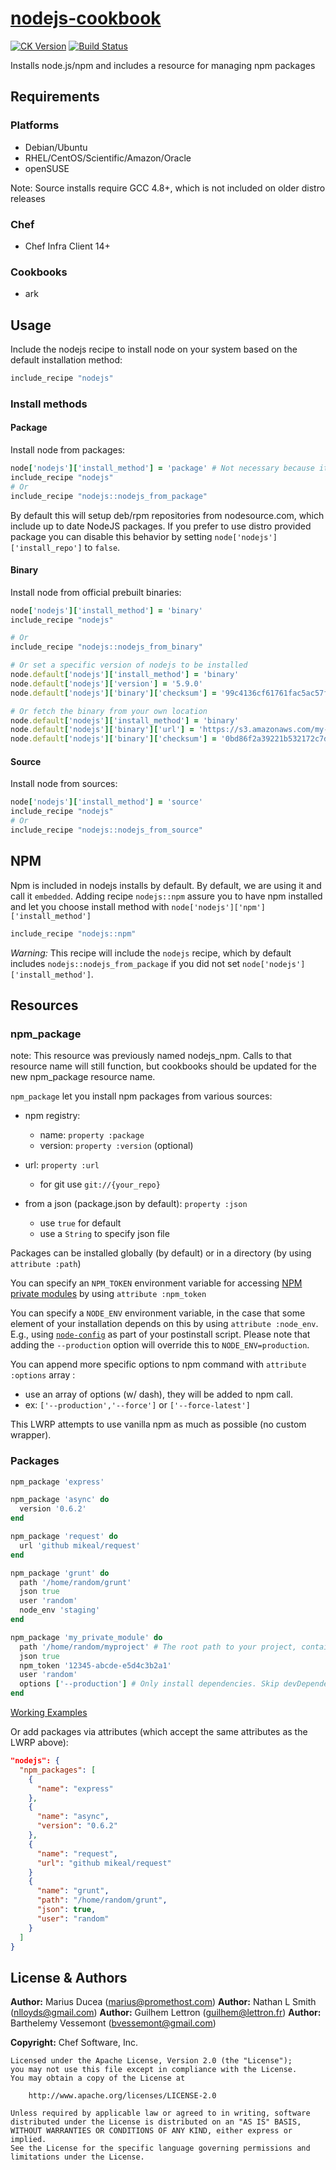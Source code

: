 # [nodejs-cookbook](https://github.com/redguide/nodejs)

[![CK Version](http://img.shields.io/cookbook/v/nodejs.svg?branch=master)](https://supermarket.chef.io/cookbooks/nodejs) [![Build Status](https://img.shields.io/travis/redguide/nodejs.svg)](https://travis-ci.org/redguide/nodejs)

Installs node.js/npm and includes a resource for managing npm packages

## Requirements

### Platforms

- Debian/Ubuntu
- RHEL/CentOS/Scientific/Amazon/Oracle
- openSUSE

Note: Source installs require GCC 4.8+, which is not included on older distro releases

### Chef

- Chef Infra Client 14+

### Cookbooks

- ark

## Usage

Include the nodejs recipe to install node on your system based on the default installation method:

```ruby
include_recipe "nodejs"
```

### Install methods

#### Package

Install node from packages:

```ruby
node['nodejs']['install_method'] = 'package' # Not necessary because it's the default
include_recipe "nodejs"
# Or
include_recipe "nodejs::nodejs_from_package"
```

By default this will setup deb/rpm repositories from nodesource.com, which include up to date NodeJS packages. If you prefer to use distro provided package you can disable this behavior by setting `node['nodejs']['install_repo']` to `false`.

#### Binary

Install node from official prebuilt binaries:

```ruby
node['nodejs']['install_method'] = 'binary'
include_recipe "nodejs"

# Or
include_recipe "nodejs::nodejs_from_binary"

# Or set a specific version of nodejs to be installed
node.default['nodejs']['install_method'] = 'binary'
node.default['nodejs']['version'] = '5.9.0'
node.default['nodejs']['binary']['checksum'] = '99c4136cf61761fac5ac57f80544140a3793b63e00a65d4a0e528c9db328bf40'

# Or fetch the binary from your own location
node.default['nodejs']['install_method'] = 'binary'
node.default['nodejs']['binary']['url'] = 'https://s3.amazonaws.com/my-bucket/node-v7.8.0-linux-x64.tar.gz'
node.default['nodejs']['binary']['checksum'] = '0bd86f2a39221b532172c7d1acb57f0b0cba88c7b82ea74ba9d1208b9f6f9697'
```

#### Source

Install node from sources:

```ruby
node['nodejs']['install_method'] = 'source'
include_recipe "nodejs"
# Or
include_recipe "nodejs::nodejs_from_source"
```

## NPM

Npm is included in nodejs installs by default. By default, we are using it and call it `embedded`. Adding recipe `nodejs::npm` assure you to have npm installed and let you choose install method with `node['nodejs']['npm']['install_method']`

```ruby
include_recipe "nodejs::npm"
```

_Warning:_ This recipe will include the `nodejs` recipe, which by default includes `nodejs::nodejs_from_package` if you did not set `node['nodejs']['install_method']`.

## Resources

### npm_package

note: This resource was previously named nodejs_npm. Calls to that resource name will still function, but cookbooks should be updated for the new npm_package resource name.

`npm_package` let you install npm packages from various sources:

- npm registry:

  - name: `property :package`
  - version: `property :version` (optional)

- url: `property :url`

  - for git use `git://{your_repo}`

- from a json (package.json by default): `property :json`

  - use `true` for default
  - use a `String` to specify json file

Packages can be installed globally (by default) or in a directory (by using `attribute :path`)

You can specify an `NPM_TOKEN` environment variable for accessing [NPM private modules](https://docs.npmjs.com/private-modules/intro) by using `attribute :npm_token`

You can specify a `NODE_ENV` environment variable, in the case that some element of your installation depends on this by using `attribute :node_env`. E.g., using [`node-config`](https://www.npmjs.com/package/config) as part of your postinstall script. Please note that adding the `--production` option will override this to `NODE_ENV=production`.

You can append more specific options to npm command with `attribute :options` array :

- use an array of options (w/ dash), they will be added to npm call.
- ex: `['--production','--force']` or `['--force-latest']`

This LWRP attempts to use vanilla npm as much as possible (no custom wrapper).

### Packages

```ruby
npm_package 'express'

npm_package 'async' do
  version '0.6.2'
end

npm_package 'request' do
  url 'github mikeal/request'
end

npm_package 'grunt' do
  path '/home/random/grunt'
  json true
  user 'random'
  node_env 'staging'
end

npm_package 'my_private_module' do
  path '/home/random/myproject' # The root path to your project, containing a package.json file
  json true
  npm_token '12345-abcde-e5d4c3b2a1'
  user 'random'
  options ['--production'] # Only install dependencies. Skip devDependencies
end
```

[Working Examples](test/cookbooks/nodejs_test/recipes/npm.rb)

Or add packages via attributes (which accept the same attributes as the LWRP above):

```json
"nodejs": {
  "npm_packages": [
    {
      "name": "express"
    },
    {
      "name": "async",
      "version": "0.6.2"
    },
    {
      "name": "request",
      "url": "github mikeal/request"
    }
    {
      "name": "grunt",
      "path": "/home/random/grunt",
      "json": true,
      "user": "random"
    }
  ]
}
```

## License & Authors

**Author:** Marius Ducea (marius@promethost.com) **Author:** Nathan L Smith (nlloyds@gmail.com) **Author:** Guilhem Lettron (guilhem@lettron.fr) **Author:** Barthelemy Vessemont (bvessemont@gmail.com)

**Copyright:** Chef Software, Inc.

```
Licensed under the Apache License, Version 2.0 (the "License");
you may not use this file except in compliance with the License.
You may obtain a copy of the License at

    http://www.apache.org/licenses/LICENSE-2.0

Unless required by applicable law or agreed to in writing, software
distributed under the License is distributed on an "AS IS" BASIS,
WITHOUT WARRANTIES OR CONDITIONS OF ANY KIND, either express or implied.
See the License for the specific language governing permissions and
limitations under the License.
```
